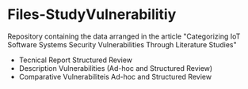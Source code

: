 # Files-StudyVulnerabilitiy
Repository containing the data arranged in the article "Categorizing IoT Software Systems Security Vulnerabilities Through Literature Studies"
 - Tecnical Report Structured Review
 - Description Vulnerabilities (Ad-hoc and Structured Review)
 - Comparative Vulnerabiliteis Ad-hoc and Structured Review

